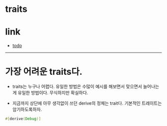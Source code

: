 # traits

# link

- [todo]()

<hr />

# 가장 어려운 traits다.

- traits는 누구나 어렵다. 유일한 방법은 수많이 예시를 해보면서 맞으면서 늘어나는게 유일한 방법이다. 무식하지만 확실하다.

- 지금까지 상단에 아무 생각없이 쓰던 derive의 정체는 trait다. 기본적인 트레이트는 암기하도록하자.

```rs
#[derive(Debug)]

```
